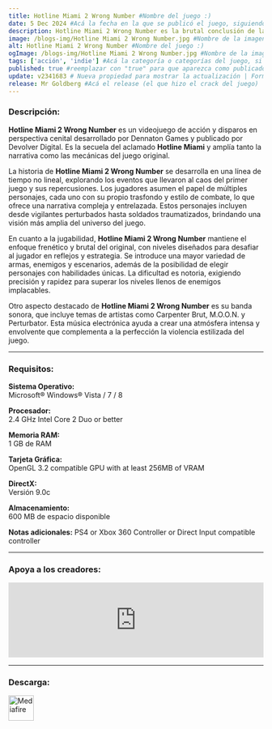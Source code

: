 ```yaml
---
title: Hotline Miami 2 Wrong Number #Nombre del juego :)
date: 5 Dec 2024 #Acá la fecha en la que se publicó el juego, siguiendo este formato: Dia "30", Mes "Oct", Año "2024" = como debe quedar: 30 Oct 2024
description: Hotline Miami 2 Wrong Number es la brutal conclusión de la saga Hotline Miami que se desarrolla en plena escalada de violencia y venganza por la sangre derramada en el juego original. #Acá una mini descripción del juego
image: /blogs-img/Hotline Miami 2 Wrong Number.jpg #Nombre de la imagen, por lo general es exactamente el mismo nombre que el juego excluyendo lo ":" (Dos puntos)
alt: Hotline Miami 2 Wrong Number #Nombre del juego :)
ogImage: /blogs-img/Hotline Miami 2 Wrong Number.jpg #Nombre de la imagen, por lo general es exactamente el mismo nombre que el juego excluyendo lo ":" (Dos puntos)
tags: ['acción', 'indie'] #Acá la categoría o categorías del juego, si es más de una se coloca en este formato: ['categoría1', 'categoría2']
published: true #reemplazar con "true" para que aparezca como publicado
update: v2341683 # Nueva propiedad para mostrar la actualización | Formato: v1.0.0
release: Mr Goldberg #Acá el release (el que hizo el crack del juego) | Formato: Nicolhetti
---
```


<!--En VSCode seleccionando una palabra, por ejemplo: "Hotline Miami 2 Wrong Number" y apretando Ctrl+F2 se seleccionan todas las palabras iguales-->

### Descripción:
**Hotline Miami 2 Wrong Number** es un videojuego de acción y disparos en perspectiva cenital desarrollado por Dennaton Games y publicado por Devolver Digital. Es la secuela del aclamado **Hotline Miami** y amplía tanto la narrativa como las mecánicas del juego original. 

La historia de **Hotline Miami 2 Wrong Number** se desarrolla en una línea de tiempo no lineal, explorando los eventos que llevaron al caos del primer juego y sus repercusiones. Los jugadores asumen el papel de múltiples personajes, cada uno con su propio trasfondo y estilo de combate, lo que ofrece una narrativa compleja y entrelazada. Estos personajes incluyen desde vigilantes perturbados hasta soldados traumatizados, brindando una visión más amplia del universo del juego.

En cuanto a la jugabilidad, **Hotline Miami 2 Wrong Number** mantiene el enfoque frenético y brutal del original, con niveles diseñados para desafiar al jugador en reflejos y estrategia. Se introduce una mayor variedad de armas, enemigos y escenarios, además de la posibilidad de elegir personajes con habilidades únicas. La dificultad es notoria, exigiendo precisión y rapidez para superar los niveles llenos de enemigos implacables.

Otro aspecto destacado de **Hotline Miami 2 Wrong Number** es su banda sonora, que incluye temas de artistas como Carpenter Brut, M.O.O.N. y Perturbator. Esta música electrónica ayuda a crear una atmósfera intensa y envolvente que complementa a la perfección la violencia estilizada del juego.
<!--Prompt para Chat-GPT: Hazme una descripción para el juego "Hotline Miami 2 Wrong Number" y cada que menciones "Hotline Miami 2 Wrong Number" ponlo en negrita -->

---

### Requisitos:
**Sistema Operativo:**  
Microsoft® Windows® Vista / 7 / 8

**Procesador:**  
2.4 GHz Intel Core 2 Duo or better

**Memoria RAM:**  
1 GB de RAM

**Tarjeta Gráfica:**  
OpenGL 3.2 compatible GPU with at least 256MB of VRAM

**DirectX:**  
Versión 9.0c

**Almacenamiento:**  
600 MB de espacio disponible

**Notas adicionales:**
PS4 or Xbox 360 Controller or Direct Input compatible controller

<!--Si falta o sobra un requisito se quita o se agrega manteniendo el mismo formato-->

---

### Apoya a los creadores:
<iframe src="https://store.steampowered.com/widget/274170/" frameborder="0" style="background-color: transparent; width: 100% !important; aspect-ratio: 646 / 190;"></iframe>

<!--Reemplazar los numeros (AppID) del juego (en este caso 2668510) por el numero (AppID) correspondiente con el juego a publicar-->
<!--El AppID se encuentra en la URL del Juego en Steam-->

---

### Descarga:

[<img src="https://gist.github.com/cxmeel/0dbc95191f239b631c3874f4ccf114e2/raw/download.svg" alt="Mediafire" height="50" />](https://www.mediafire.com/file/ge68q45wb067o4n/Hotline_Miami_2_Wrong_Number_-_By_Nicolhetti_Projects.zip/file)

<!-- # se debe reemplazar por el link de descarga-->

<!--NOMBRE-DEL-SERVICIO se debe reemplazar por el servicio donde está subido el juego-->